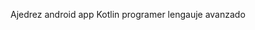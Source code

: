Ajedrez android app Kotlin programer lengauje avanzado
<p align=""><img width=""  height="" src=""></p>
